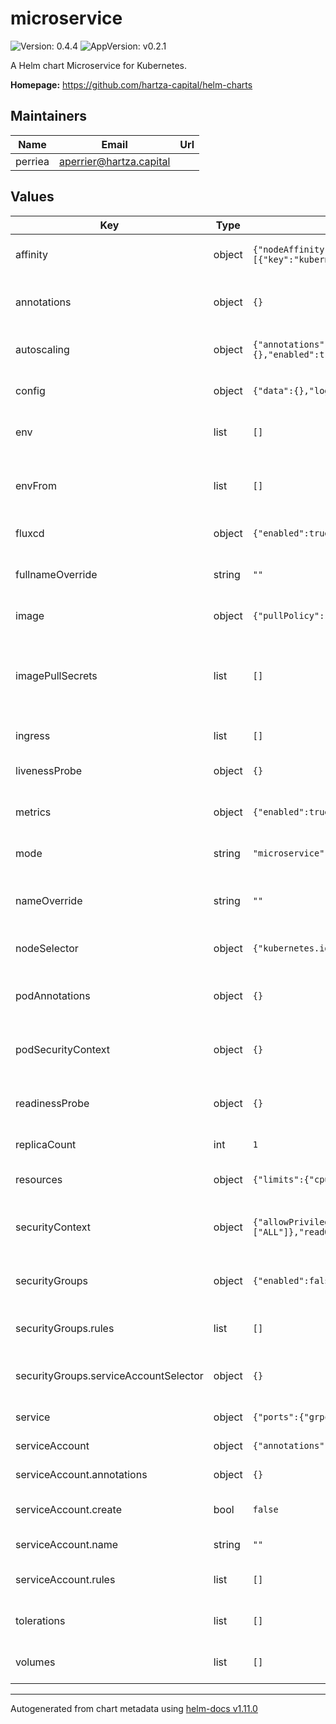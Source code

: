 # microservice

![Version: 0.4.4](https://img.shields.io/badge/Version-0.4.4-informational?style=flat-square) ![AppVersion: v0.2.1](https://img.shields.io/badge/AppVersion-v0.2.1-informational?style=flat-square)

A Helm chart Microservice for Kubernetes.

**Homepage:** <https://github.com/hartza-capital/helm-charts>

## Maintainers

| Name | Email | Url |
| ---- | ------ | --- |
| perriea | <aperrier@hartza.capital> |  |

## Values

| Key | Type | Default | Description |
|-----|------|---------|-------------|
| affinity | object | `{"nodeAffinity":{"requiredDuringSchedulingIgnoredDuringExecution":{"nodeSelectorTerms":[{"matchExpressions":[{"key":"kubernetes.io/arch","operator":"In","values":["arm64"]}]}]}}}` | affinity is an optional configuration for the microservice |
| annotations | object | `{}` | annotations is an optional list of annotations to add to the metadata object |
| autoscaling | object | `{"annotations":{},"enabled":true,"maxReplicas":10,"minReplicas":1,"targetCPUUtilizationPercentage":70,"targetMemoryUtilizationPercentage":65}` | autoscaling is an optional configuration for the microservice |
| config | object | `{"data":{},"logger":{"format":"fmt","level":"info"},"secret":{},"timeout":"3s"}` | config is an optional configuration for the microservice |
| env | list | `[]` | env is an optional list of environment variables to add to the container |
| envFrom | list | `[]` | envFrom is an optional list of sources to populate environment variables in the container  |
| fluxcd | object | `{"enabled":true,"interval":"30m"}` | fluxcd is an optional configuration for fluxcd |
| fullnameOverride | string | `""` | fullnameOverride is an optional string to substitute for the full names of resources |
| image | object | `{"pullPolicy":"IfNotPresent","repository":"946936475872.dkr.ecr.us-east-1.amazonaws.com/instruments","tag":"1.0.0"}` | image is the image to use for the job |
| imagePullSecrets | list | `[]` | imagePullSecrets is an optional list of references to secrets in the same namespace to use for pulling any of the images used by this Chart. |
| ingress | list | `[]` | ingress is the ingress configuration |
| livenessProbe | object | `{}` | livenessProbe is an optional liveness probe to add to the container |
| metrics | object | `{"enabled":true}` | metrics is an optional configuration for the microservice |
| mode | string | `"microservice"` | mode is the deployment mode (microservice/worker) |
| nameOverride | string | `""` | nameOverride is an optional string to substitute for the full names of resources |
| nodeSelector | object | `{"kubernetes.io/os":"linux"}` | nodeSelector is an optional configuration for the microservice |
| podAnnotations | object | `{}` | podAnnotations is an optional list of annotations to add to the pod |
| podSecurityContext | object | `{}` | podSecurityContext is an optional security context to add to the pod |
| readinessProbe | object | `{}` | readinessProbe is an optional readiness probe to add to the container |
| replicaCount | int | `1` | replicas is the number of replicas to deploy |
| resources | object | `{"limits":{"cpu":"100m","memory":"128Mi"},"requests":{"cpu":"100m","memory":"128Mi"}}` | resources is an optional configuration for the microservice |
| securityContext | object | `{"allowPrivilegeEscalation":false,"capabilities":{"drop":["ALL"]},"readOnlyRootFilesystem":true,"runAsNonRoot":true,"runAsUser":1000}` | securityContext is an optional security context to add to the container |
| securityGroups | object | `{"enabled":false,"rules":[],"serviceAccountSelector":{}}` | securityGroups is an optional configuration for AWS security groups |
| securityGroups.rules | list | `[]` | rules is an optional list of rules to add to the security group |
| securityGroups.serviceAccountSelector | object | `{}` | serviceAccountSelector is an optional matchLabels to select the service account |
| service | object | `{"ports":{"grpc":11000,"http":8000},"type":"ClusterIP"}` | service is the service configuration |
| serviceAccount | object | `{"annotations":{},"create":false,"name":"","rules":[]}` | serviceAccount configuration |
| serviceAccount.annotations | object | `{}` | Annotations to add to the ServiceAccount |
| serviceAccount.create | bool | `false` | Specifies whether a ServiceAccount should be created |
| serviceAccount.name | string | `""` | The name of the ServiceAccount to use. |
| serviceAccount.rules | list | `[]` | Rules/RoleBinding to add to the ServiceAccount |
| tolerations | list | `[]` | tolerations is an optional configuration for the microservice |
| volumes | list | `[]` | volumes is an optional list of volumes to add to the container |

----------------------------------------------
Autogenerated from chart metadata using [helm-docs v1.11.0](https://github.com/norwoodj/helm-docs/releases/v1.11.0)

